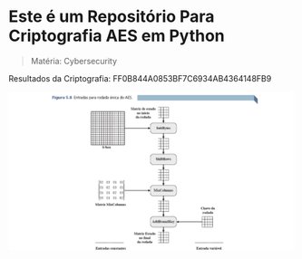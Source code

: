 # Este é um Repositório Para Criptografia AES em Python
> Matéria: Cybersecurity
> 
Resultados da Criptografia: FF0B844A0853BF7C6934AB4364148FB9
> 
![alt text](image.png)
